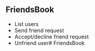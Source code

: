 ## FriendsBook
* List users
* Send friend request
* Accept/decline friend request
* Unfriend user# FriendsBook

